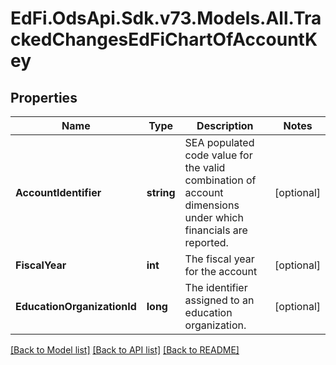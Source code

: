 # EdFi.OdsApi.Sdk.v73.Models.All.TrackedChangesEdFiChartOfAccountKey

## Properties

Name | Type | Description | Notes
------------ | ------------- | ------------- | -------------
**AccountIdentifier** | **string** | SEA populated code value for the valid combination of account dimensions under which financials are reported. | [optional] 
**FiscalYear** | **int** | The fiscal year for the account | [optional] 
**EducationOrganizationId** | **long** | The identifier assigned to an education organization. | [optional] 

[[Back to Model list]](../../README.md#documentation-for-models) [[Back to API list]](../../README.md#documentation-for-api-endpoints) [[Back to README]](../../README.md)

